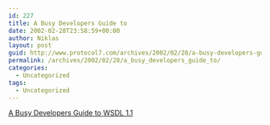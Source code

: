 ```yaml
---
id: 227
title: A Busy Developers Guide to
date: 2002-02-28T23:58:59+00:00
author: Niklas
layout: post
guid: http://www.protocol7.com/archives/2002/02/28/a-busy-developers-guide-to/
permalink: /archives/2002/02/28/a_busy_developers_guide_to/
categories:
  - Uncategorized
tags:
  - Uncategorized
---
```

<div class='microid-ca9f02b4568ccc93abbbe78f13b155893796580c'>
  <p>
    <a href="http://radio.weblogs.com/0101679/stories/2002/02/15/aBusyDevelopersGuideToWsdl11.html">A Busy Developers Guide to WSDL 1.1</a>
  </p>
</div>